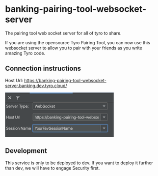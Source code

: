 # banking-pairing-tool-websocket-server

The pairing tool web socket server for all of tyro to share.

If you are using the opensource Tyro Pairing Tool, you can now use this websocket server to allow you to pair with your friends as you write amazing Tyro code. 

## Connection instructions

Host Url: https://banking-pairing-tool-websocket-server.banking.dev.tyro.cloud/

![img.png](img.png)

## Development

This service is only to be deployed to dev. If you want to deploy it further than dev, we will have to engage Security first. 
